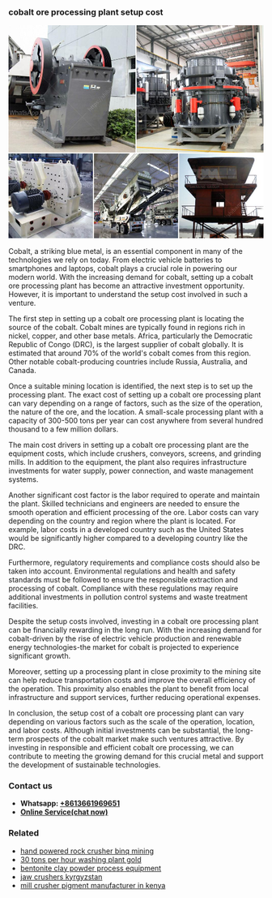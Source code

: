 <h3>cobalt ore processing plant setup cost</h3><img src='1704951560.jpg' alt=''><p>Cobalt, a striking blue metal, is an essential component in many of the technologies we rely on today. From electric vehicle batteries to smartphones and laptops, cobalt plays a crucial role in powering our modern world. With the increasing demand for cobalt, setting up a cobalt ore processing plant has become an attractive investment opportunity. However, it is important to understand the setup cost involved in such a venture.</p><p>The first step in setting up a cobalt ore processing plant is locating the source of the cobalt. Cobalt mines are typically found in regions rich in nickel, copper, and other base metals. Africa, particularly the Democratic Republic of Congo (DRC), is the largest supplier of cobalt globally. It is estimated that around 70% of the world's cobalt comes from this region. Other notable cobalt-producing countries include Russia, Australia, and Canada.</p><p>Once a suitable mining location is identified, the next step is to set up the processing plant. The exact cost of setting up a cobalt ore processing plant can vary depending on a range of factors, such as the size of the operation, the nature of the ore, and the location. A small-scale processing plant with a capacity of 300-500 tons per year can cost anywhere from several hundred thousand to a few million dollars.</p><p>The main cost drivers in setting up a cobalt ore processing plant are the equipment costs, which include crushers, conveyors, screens, and grinding mills. In addition to the equipment, the plant also requires infrastructure investments for water supply, power connection, and waste management systems.</p><p>Another significant cost factor is the labor required to operate and maintain the plant. Skilled technicians and engineers are needed to ensure the smooth operation and efficient processing of the ore. Labor costs can vary depending on the country and region where the plant is located. For example, labor costs in a developed country such as the United States would be significantly higher compared to a developing country like the DRC.</p><p>Furthermore, regulatory requirements and compliance costs should also be taken into account. Environmental regulations and health and safety standards must be followed to ensure the responsible extraction and processing of cobalt. Compliance with these regulations may require additional investments in pollution control systems and waste treatment facilities.</p><p>Despite the setup costs involved, investing in a cobalt ore processing plant can be financially rewarding in the long run. With the increasing demand for cobalt-driven by the rise of electric vehicle production and renewable energy technologies-the market for cobalt is projected to experience significant growth.</p><p>Moreover, setting up a processing plant in close proximity to the mining site can help reduce transportation costs and improve the overall efficiency of the operation. This proximity also enables the plant to benefit from local infrastructure and support services, further reducing operational expenses.</p><p>In conclusion, the setup cost of a cobalt ore processing plant can vary depending on various factors such as the scale of the operation, location, and labor costs. Although initial investments can be substantial, the long-term prospects of the cobalt market make such ventures attractive. By investing in responsible and efficient cobalt ore processing, we can contribute to meeting the growing demand for this crucial metal and support the development of sustainable technologies.</p><h3>Contact us</h3><ul><li><strong>Whatsapp:&nbsp;<a href="https://wa.me/8613661969651">+8613661969651</a></strong></li><li><a href="https://swt.shibang-china.com/?git&amp;zhl&amp;cobalt ore processing plant setup cost"><strong>Online Service(chat now)</strong></a></li></ul><h3>Related</h3><ul><li><a href='hand powered rock crusher binq mining.md'>hand powered rock crusher binq mining</a></li><li><a href='30 tons per hour washing plant gold.md'>30 tons per hour washing plant gold</a></li><li><a href='bentonite clay powder process equipment.md'>bentonite clay powder process equipment</a></li><li><a href='jaw crushers kyrgyzstan.md'>jaw crushers kyrgyzstan</a></li><li><a href='mill crusher pigment manufacturer in kenya.md'>mill crusher pigment manufacturer in kenya</a></li></ul>